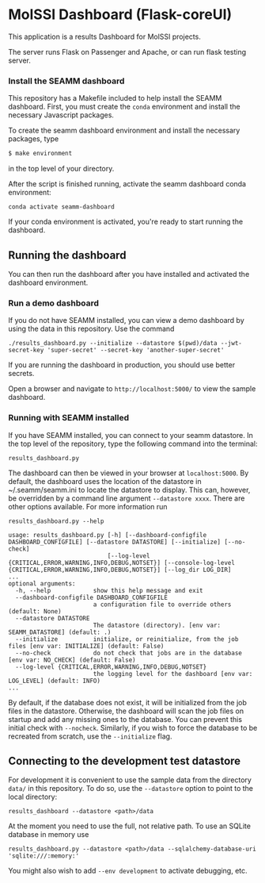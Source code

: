 # MolSSI Dashboard (Flask-coreUI)
This application is a results Dashboard for MolSSI projects.

The server runs Flask on Passenger and Apache, or can run flask testing server.

### Install the SEAMM dashboard

This repository has a Makefile included to help install the SEAMM dashboard. First, you must create the `conda` environment and install the necessary Javascript packages.

To create the seamm dashboard environment and install the necessary packages, type

~~~bash
$ make environment
~~~

in the top level of your directory.

After the script is finished running, activate the seamm dashboard conda environment:

~~~
conda activate seamm-dashboard
~~~

If your conda environment is activated, you're ready to start running the dashboard.

## Running the dashboard

You can then run the dashboard after you have installed and activated the dashboard environment. 

### Run a demo dashboard

If you do not have SEAMM installed, you can view a demo dashboard by using the data in this repository. Use the command

```
./results_dashboard.py --initialize --datastore $(pwd)/data --jwt-secret-key 'super-secret' --secret-key 'another-super-secret'
```

If you are running the dashboard in production, you should use better secrets.

Open a browser and navigate to `http://localhost:5000/` to  view the sample dashboard. 

### Running with SEAMM installed

If you have SEAMM installed, you can connect to your seamm datastore. In the top level of the repository, type the following command into the terminal:

```
results_dashboard.py
```

The dashboard can then be viewed in your browser at `localhost:5000`. By default, the dashboard uses the location of the datastore in ~/.seamm/seamm.ini to locate the datastore to display. This can, however, be overridden by a command line argument `--datastore xxxx`. There are other options available. For more information run

```
results_dashboard.py --help

usage: results_dashboard.py [-h] [--dashboard-configfile DASHBOARD_CONFIGFILE] [--datastore DATASTORE] [--initialize] [--no-check]
                            [--log-level {CRITICAL,ERROR,WARNING,INFO,DEBUG,NOTSET}] [--console-log-level {CRITICAL,ERROR,WARNING,INFO,DEBUG,NOTSET}] [--log_dir LOG_DIR]
...
optional arguments:
  -h, --help            show this help message and exit
  --dashboard-configfile DASHBOARD_CONFIGFILE
                        a configuration file to override others (default: None)
  --datastore DATASTORE
                        The datastore (directory). [env var: SEAMM_DATASTORE] (default: .)
  --initialize          initialize, or reinitialize, from the job files [env var: INITIALIZE] (default: False)
  --no-check            do not check that jobs are in the database [env var: NO_CHECK] (default: False)
  --log-level {CRITICAL,ERROR,WARNING,INFO,DEBUG,NOTSET}
                        the logging level for the dashboard [env var: LOG_LEVEL] (default: INFO)
...
```

By default, if the database does not exist, it will be initialized from the job files in the datastore. Otherwise, the dashboard will scan the job files on startup and add any missing ones to the database. You can prevent this initial check with `--nocheck`. Similarly, if you wish to force the database to be recreated from scratch, use the `--initialize` flag.

## Connecting to the development test datastore

For development it is convenient to use the sample data from the directory `data/` in this repository. To do so, use the `--datastore` option to point to the local directory:

```
results_dashboard --datastore <path>/data
```

At the moment you need to use the full, not relative path. To use an SQLite database in memory use

```
results_dashboard.py --datastore <path>/data --sqlalchemy-database-uri 'sqlite:///:memory:'
```

You might also wish to add `--env development` to activate debugging, etc.
